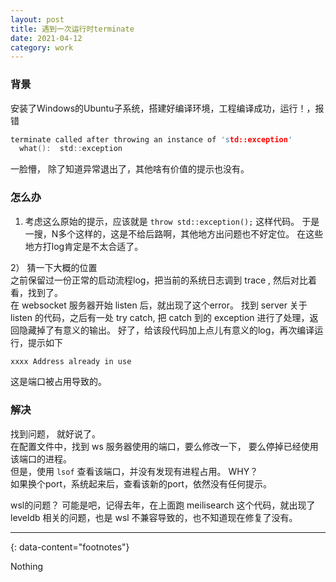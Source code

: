 ```yaml
---
layout: post
title: 遇到一次运行时terminate
date: 2021-04-12
category: work
---
```


### 背景
安装了Windows的Ubuntu子系统，搭建好编译环境，工程编译成功，运行！，报错  

```c
terminate called after throwing an instance of 'std::exception'
  what():  std::exception
```
一脸懵， 除了知道异常退出了，其他啥有价值的提示也没有。

### 怎么办

1) 考虑这么原始的提示，应该就是 `throw std::exception();` 这样代码。 于是一搜，N多个这样的，这是不给后路啊，其他地方出问题也不好定位。 在这些地方打log肯定是不太合适了。  

2） 猜一下大概的位置  
之前保留过一份正常的启动流程log，把当前的系统日志调到 trace , 然后对比着看，找到了。  
在 websocket 服务器开始 listen 后，就出现了这个error。 找到 server 关于 listen 的代码，之后有一处 try catch, 把 catch 到的 exception 进行了处理，返回隐藏掉了有意义的输出。 好了，给该段代码加上点儿有意义的log，再次编译运行，提示如下  

```c
xxxx Address already in use
```

这是端口被占用导致的。  

### 解决
找到问题， 就好说了。  
在配置文件中，找到 ws 服务器使用的端口，要么修改一下， 要么停掉已经使用该端口的进程。  
但是，使用 `lsof` 查看该端口，并没有发现有进程占用。 WHY？  
如果换个port，系统起来后，查看该新的port，依然没有任何提示。  

wsl的问题？ 可能是吧，记得去年，在上面跑 meilisearch 这个代码，就出现了 leveldb 相关的问题，也是 wsl 不兼容导致的，也不知道现在修复了没有。  

---
{: data-content="footnotes"}

Nothing